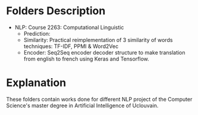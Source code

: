 # Folders Description
 
- NLP: Course 2263: Computational Linguistic
    - Prediction: 
    - Similarity: Practical reimplementation of 3 similarity of words techniques: TF-IDF, PPMI & Word2Vec
    - Encoder: Seq2Seq encoder decoder structure to make translation from english to french using Keras and Tensorflow.

# Explanation

These folders contain works done for different NLP project of the Computer Science's master degree in Artificial Intelligence of Uclouvain.